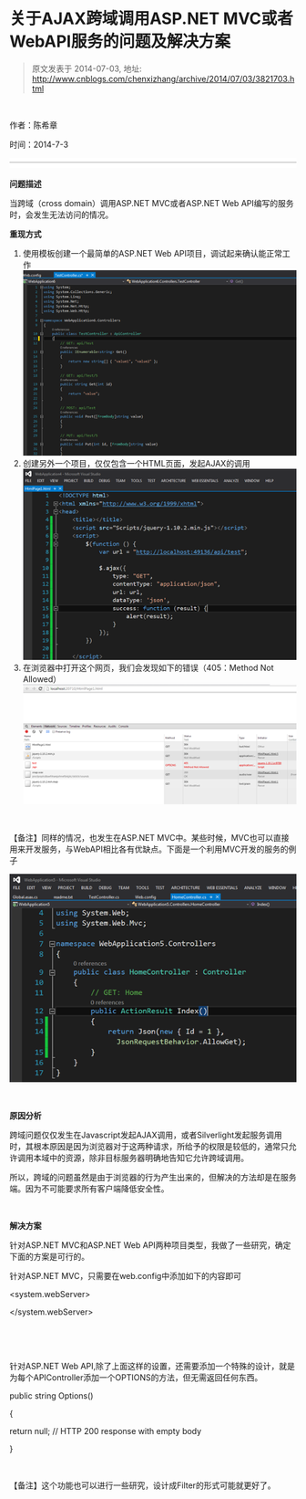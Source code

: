 # 关于AJAX跨域调用ASP.NET MVC或者WebAPI服务的问题及解决方案 
> 原文发表于 2014-07-03, 地址: http://www.cnblogs.com/chenxizhang/archive/2014/07/03/3821703.html 



 

作者：陈希章


时间：2014-7-3


![](./images/3821703-030947396525634.png)


**问题描述**

当跨域（cross domain）调用ASP.NET MVC或者ASP.NET Web API编写的服务时，会发生无法访问的情况。


**重现方式**

1. 使用模板创建一个最简单的ASP.NET Web API项目，调试起来确认能正常工作
![](./images/3821703-030947402159206.png)
2. 创建另外一个项目，仅仅包含一个HTML页面，发起AJAX的调用
![](./images/3821703-030947407304064.png)
3. 在浏览器中打开这个网页，我们会发现如下的错误（405：Method Not Allowed）
![](./images/3821703-030947411528892.png)



 

【备注】同样的情况，也发生在ASP.NET MVC中。某些时候，MVC也可以直接用来开发服务，与WebAPI相比各有优缺点。下面是一个利用MVC开发的服务的例子


![](./images/3821703-030947414341679.png)


 

**原因分析**

跨域问题仅仅发生在Javascript发起AJAX调用，或者Silverlight发起服务调用时，其根本原因是因为浏览器对于这两种请求，所给予的权限是较低的，通常只允许调用本域中的资源，除非目标服务器明确地告知它允许跨域调用。


所以，跨域的问题虽然是由于浏览器的行为产生出来的，但解决的方法却是在服务端。因为不可能要求所有客户端降低安全性。



 

**解决方案**

针对ASP.NET MVC和ASP.NET Web API两种项目类型，我做了一些研究，确定下面的方案是可行的。


针对ASP.NET MVC，只需要在web.config中添加如下的内容即可


 <system.webServer>


 **<httpProtocol>**

 **<customHeaders>**

 **<add name="Access-Control-Allow-Origin" value="*" />**

 **<add name="Access-Control-Allow-Headers" value="Content-Type" />**

 **<add name="Access-Control-Allow-Methods" value="GET, POST, PUT, DELETE, OPTIONS" />**

 **</customHeaders>**

 **</httpProtocol>**

 <handlers>


 <remove name="ExtensionlessUrlHandler-Integrated-4.0" />


 <remove name="OPTIONSVerbHandler" />


 <remove name="TRACEVerbHandler" />


 <add name="ExtensionlessUrlHandler-Integrated-4.0" path="*." verb="*" type="System.Web.Handlers.TransferRequestHandler" preCondition="integratedMode,runtimeVersionv4.0" />


 </handlers>


 </system.webServer>



 


 

针对ASP.NET Web API,除了上面这样的设置，还需要添加一个特殊的设计，就是为每个APIController添加一个OPTIONS的方法，但无需返回任何东西。


 public string Options()


 {


 return null; // HTTP 200 response with empty body


 }



 

【备注】这个功能也可以进行一些研究，设计成Filter的形式可能就更好了。


